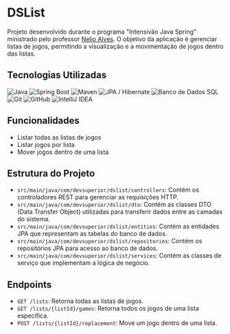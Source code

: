 # DSList

Projeto desenvolvido durante o programa "Intensivão Java Spring" ministrado pelo professor [Nelio Alves](https://github.com/acenelio). O objetivo da aplicação é gerenciar listas de jogos, permitindo a visualização e a movimentação de jogos dentro das listas.

## Tecnologias Utilizadas

![Java](https://img.shields.io/badge/Java-ED8B00?style=for-the-badge&logo=java&logoColor=white)
![Spring Boot](https://img.shields.io/badge/Spring%20Boot-6DB33F?style=for-the-badge&logo=spring-boot&logoColor=white)
![Maven](https://img.shields.io/badge/Maven-C71A36?style=for-the-badge&logo=apache-maven&logoColor=white)
![JPA / Hibernate](https://img.shields.io/badge/JPA%20/%20Hibernate-59666C?style=for-the-badge&logo=hibernate&logoColor=white)
![Banco de Dados SQL](https://img.shields.io/badge/SQL-4479A1?style=for-the-badge&logo=postgresql&logoColor=white)
![Git](https://img.shields.io/badge/Git-F05032?style=for-the-badge&logo=git&logoColor=white)
![GitHub](https://img.shields.io/badge/GitHub-181717?style=for-the-badge&logo=github&logoColor=white)
![IntelliJ IDEA](https://img.shields.io/badge/IntelliJ%20IDEA-000000?style=for-the-badge&logo=intellij-idea&logoColor=white)

## Funcionalidades

- Listar todas as listas de jogos
- Listar jogos por lista
- Mover jogos dentro de uma lista

## Estrutura do Projeto

- `src/main/java/com/devsuperior/dslist/controllers`: Contém os controladores REST para gerenciar as requisições HTTP.
- `src/main/java/com/devsuperior/dslist/dto`: Contém as classes DTO (Data Transfer Object) utilizadas para transferir dados entre as camadas do sistema.
- `src/main/java/com/devsuperior/dslist/entities`: Contém as entidades JPA que representam as tabelas do banco de dados.
- `src/main/java/com/devsuperior/dslist/repositories`: Contém os repositórios JPA para acesso ao banco de dados.
- `src/main/java/com/devsuperior/dslist/services`: Contém as classes de serviço que implementam a lógica de negócio.

## Endpoints

- `GET /lists`: Retorna todas as listas de jogos.
- `GET /lists/{listId}/games`: Retorna todos os jogos de uma lista específica.
- `POST /lists/{listId}/replacement`: Move um jogo dentro de uma lista.
